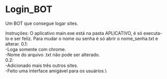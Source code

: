 # Login_BOT
Um BOT que consegue logar sites.

Instruções:
    O aplicativo main.exe está na pasta APLICATIVO, é só executa-lo e ser feliz.
    Para mudar o nome ou senha é só abrir o nome_senha.txt e alterar.
0.1:\
    -Loga somente com chrome.\
    -Nome do arquivo .txt não pode ser alterado.\
0.2:\
    -Adicionado mais três outros sites.\
    -Feito uma interface amigável para os usuários.\

